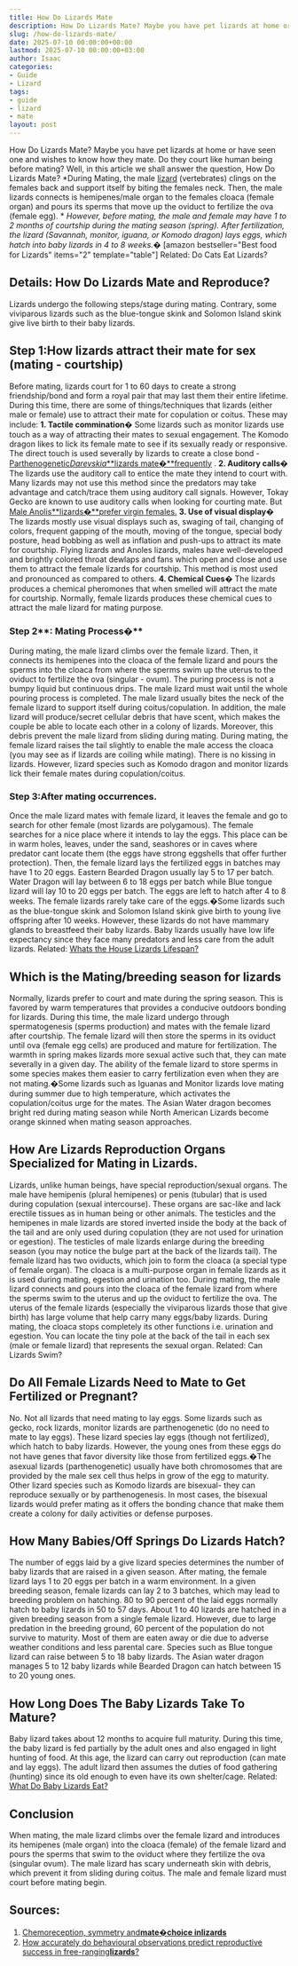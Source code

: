 ```yaml
---
title: How Do Lizards Mate
description: How Do Lizards Mate? Maybe you have pet lizards at home or have seen one and wishes to know how they mate. Do they court like human being before mating?
slug: /how-do-lizards-mate/
date: 2025-07-10 00:00:00+00:00
lastmod: 2025-07-10 00:00:00+03:00
author: Isaac
categories:
- Guide
- Lizard
tags:
- guide
- lizard
- mate
layout: post
---
```

How Do Lizards Mate? Maybe you have pet lizards at home or have seen one and wishes to know how they mate. Do they court like human being before mating? Well, in this article we shall answer the question, How Do Lizards Mate?
*During Mating, the male [lizard](https://pestpolicy.com/are-lizards-poisonous/) (vertebrates) clings on the females back and support itself by biting the females neck. Then, the male lizards connects is hemipenes/male organ to the females cloaca (female organ) and pours its sperms that move up the oviduct to fertilize the ova (female egg). *
*However, before mating, the male and female may have 1 to 2 months of courtship during the mating season (spring). After fertilization, the lizard (Savannah, monitor, iguana, or Komodo dragon) lays eggs, which hatch into baby lizards in 4 to 8 weeks.�*
[amazon bestseller="Best food for Lizards" items="2" template="table"]
Related:
Do Cats Eat Lizards?
## **Details: How Do Lizards Mate and Reproduce?**
Lizards undergo the following steps/stage during mating. Contrary, some viviparous lizards such as the blue-tongue skink and Solomon Island skink give live birth to their baby lizards.
## Step 1:**How lizards attract their mate for sex (mating - courtship)**
Before mating, lizards court for 1 to 60 days to create a strong friendship/bond and form a royal pair that may last them their entire lifetime. During this time, there are some of things/techniques that lizards (either male or female) use to attract their mate for copulation or coitus. These may include:
**1. Tactile commination�**
Some lizards such as monitor lizards use touch as a way of attracting their mates to sexual engagement. The Komodo dragon likes to lick its female mate to see if its sexually ready or responsive.
The direct touch is used severally by lizards to create a close bond -
[Parthenogenetic*Darevskia***lizards mate�**frequently](https://www.tandfonline.com/doi/abs/10.1080/00222933.2018.1435832)
.
**2. Auditory calls�**
The lizards use the auditory call to entice the mate they intend to court with. Many lizards may not use this method since the predators may take advantage and catch/trace them using auditory call signals.
However, Tokay Gecko are known to use auditory calls when looking for courting mate. But
[Male Anolis**lizards�**prefer virgin females.](https://www.biorxiv.org/content/10.1101/421925v1.abstract)
**3. Use of visual display�**
The lizards mostly use visual displays such as, swaging of tail, changing of colors, frequent gapping of the mouth, moving of the tongue, special body posture, head bobbing as well as inflation and push-ups to attract its mate for courtship.
Flying lizards and Anoles lizards, males have well-developed and brightly colored throat dewlaps and fans which open and close and use them to attract the female lizards for courtship. This method is most used and pronounced as compared to others.
**4. Chemical Cues�**
The lizards produces a chemical pheromones that when smelled will attract the mate for courtship. Normally, female lizards produces these chemical cues to attract the male lizard for mating purpose.
### Step 2**: Mating Process�**
During mating, the male lizard climbs over the female lizard. Then, it connects its hemipenes into the cloaca of the female lizard and pours the sperms into the cloaca from where the sperms swim up the uterus to the oviduct to fertilize the ova (singular - ovum).
The puring process is not a bumpy liquid but continuous drips. The male lizard must wait until the whole pouring process is completed.
The male lizard usually bites the neck of the female lizard to support itself during coitus/copulation. In addition, the male lizard will produce/secret cellular debris that have scent, which makes the couple be able to locate each other in a colony of lizards. Moreover, this debris prevent the male lizard from sliding during mating.
During mating, the female lizard raises the tail slightly to enable the male access the cloaca (you may see as if lizards are coiling while mating). There is no kissing in lizards. However, lizard species such as Komodo dragon and monitor lizards lick their female mates during copulation/coitus.
### Step 3:**After mating occurrences.**
Once the male lizard mates with female lizard, it leaves the female and go to search for other female (most lizards are polygamous). The female searches for a nice place where it intends to lay the eggs.
This place can be in warm holes, leaves, under the sand, seashores or in caves where predator cant locate them (the eggs have strong eggshells that offer further protection).
Then, the female lizard lays the fertilized eggs in batches may have 1 to 20 eggs. Eastern Bearded Dragon usually lay 5 to 17 per batch. Water Dragon will lay between 6 to 18 eggs per batch while Blue tongue lizard will lay 10 to 20 eggs per batch.
The eggs are left to hatch after 4 to 8 weeks. The female lizards rarely take care of the eggs.�Some lizards such as the blue-tongue skink and Solomon Island skink give birth to young live offspring after 10 weeks.
However, these lizards do not have mammary glands to breastfeed their baby lizards. Baby lizards usually have low life expectancy since they face many predators and less care from the adult lizards.
Related:
[Whats the House Lizards Lifespan?](https://pestpolicy.com/house-lizard-lifespan/)
## Which is the Mating/breeding season for lizards
Normally, lizards prefer to court and mate during the spring season. This is favored by warm temperatures that provides a conducive outdoors bonding for lizards. During this time, the male lizard undergo through spermatogenesis (sperms production) and mates with the female lizard after courtship.
The female lizard will then store the sperms in its oviduct until ova (female egg cells) are produced and mature for fertilization. The warmth in spring makes lizards more sexual active such that, they can mate severally in a given day.
The ability of the female lizard to store sperms in some species makes them easier to carry fertilization even when they are not mating.�Some lizards such as Iguanas and Monitor lizards love mating during summer due to high temperature, which activates the copulation/coitus urge for the mates.
The Asian Water dragon becomes bright red during mating season while North American Lizards become orange skinned when mating season approaches.
## How Are Lizards Reproduction Organs Specialized for Mating in Lizards.
Lizards, unlike human beings, have special reproduction/sexual organs. The male have hemipenis (plural hemipenes) or penis (tubular) that is used during copulation (sexual intercourse). These organs are sac-like and lack erectile tissues as in human being or other animals.
The testicles and the hemipenes in male lizards are stored inverted inside the body at the back of the tail and are only used during copulation (they are not used for urination or egestion). The testicles of male lizards enlarge during the breeding season (you may notice the bulge part at the back of the lizards tail).
The female lizard has two oviducts, which join to form the cloaca (a special type of female organ). The cloaca is a multi-purpose organ in female lizards as it is used during mating, egestion and urination too.
During mating, the male lizard connects and pours into the cloaca of the female lizard from where the sperms swim to the uterus and up the oviduct to fertilize the ova.
The uterus of the female lizards (especially the viviparous lizards  those that give birth) has large volume that help carry many eggs/baby lizards.
During mating, the cloaca stops completely its other functions i.e. urination and egestion. You can locate the tiny pole at the back of the tail in each sex (male or female lizard) that represents the sexual organ.
Related:
Can Lizards Swim?
## Do All Female Lizards Need to Mate to Get Fertilized or Pregnant?
No. Not all lizards that need mating to lay eggs. Some lizards such as gecko, rock lizards, monitor lizards are parthenogenetic (do no need to mate to lay eggs). These lizard species lay eggs (though not fertilized), which hatch to baby lizards.
However, the young ones from these eggs do not have genes that favor diversity like those from fertilized eggs.�The asexual lizards (parthenogenetic) usually have both chromosomes that are provided by the male sex cell thus helps in grow of the egg to maturity.
Other lizard species such as Komodo lizards are bisexual- they can reproduce sexually or by parthenogenesis. In most cases, the bisexual lizards would prefer mating as it offers the bonding chance that make them create a colony for daily activities or defense purposes.
## How Many Babies/Off Springs Do Lizards Hatch?
The number of eggs laid by a give lizard species determines the number of baby lizards that are raised in a given season. After mating, the female lizard lays 1 to 20 eggs per batch in a warm environment.
In a given breeding season, female lizards can lay 2 to 3 batches, which may lead to breeding problem on hatching. 80 to 90 percent of the laid eggs normally hatch to baby lizards in 50 to 57 days.
About 1 to 40 lizards are hatched in a given breeding season from a single female lizard. However, due to large predation in the breeding ground, 60 percent of the population do not survive to maturity. Most of them are eaten away or die due to adverse weather conditions and less parental care.
Species such as Blue tongue lizard can raise between 5 to 18 baby lizards. The Asian water dragon manages 5 to 12 baby lizards while Bearded Dragon can hatch between 15 to 20 young ones.
## How Long Does The Baby Lizards Take To Mature?
Baby lizard takes about 12 months to acquire full maturity. During this time, the baby lizard is fed partially by the adult ones and also engaged in light hunting of food.
At this age, the lizard can carry out reproduction (can mate and lay eggs). The adult lizard then assumes the duties of food gathering (hunting) since its old enough to even have its own shelter/cage.
Related:
[What Do Baby Lizards Eat?](https://pestpolicy.com/what-do-baby-lizards-eat/)
## Conclusion
When mating, the male lizard climbs over the female lizard and introduces its hemipenes (male organ) into the cloaca (female) of the female lizard and pours the sperms that swim to the oviduct where they fertilize the ova (singular ovum).
The male lizard has scary underneath skin with debris, which prevent it from sliding during coitus. The male and female lizard must court before mating begin.
## Sources:
1. [Chemoreception, symmetry and**mate�**choice in**lizards**](https://royalsocietypublishing.org/doi/abs/10.1098/rspb.2000.1137)
2. [How accurately do behavioural observations predict reproductive success in free-ranging**lizards**?](https://royalsocietypublishing.org/doi/abs/10.1098/rsbl.2019.0030)